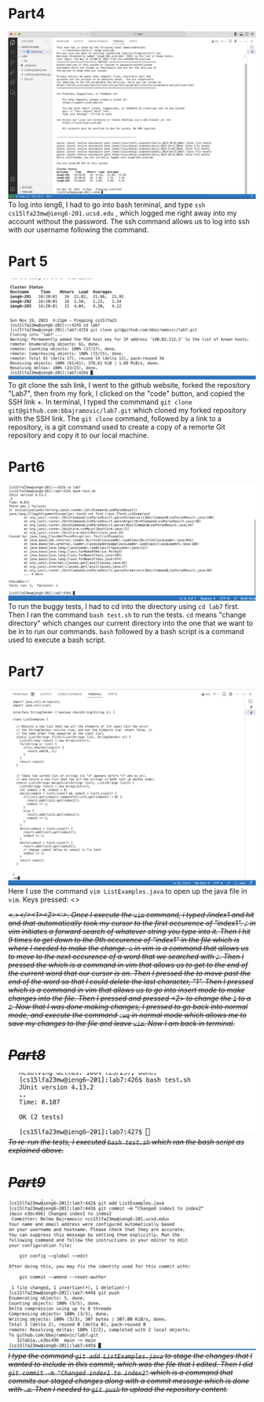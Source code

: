 # Part4

![Image](part4.png)
To log into ieng6, I had to go into bash terminal, and type `ssh cs15lfa23mw@ieng6-201.ucsd.edu` <enter>, which logged me right away into my account without the password. The ssh command allows
us to log into ssh with our username following the command.

# Part 5

![Image](part5.png)
To git clone the ssh link, I went to the github website, forked the repository "Lab7", then from my fork, I clicked on the "code" button, and copied the SSH link <control>+<c>. In terminal,
I typed the commmand `git clone git@github.com:bbajramovic/lab7.git` <enter> which cloned my forked repository with the SSH link. The `git clone` command, followed by a link to a repository, 
is a git command used to create a copy of a remorte Git repository and copy it to our local machine. 

# Part6

![Image](part6.png)
To run the buggy tests, I had to cd into the directory using `cd lab7` <enter> first. Then I ran the command `bash test.sh` <enter> to run the tests. `cd` means "change directory" which changes our current directory into the one that we want to be in to run our commands. `bash` followed by a bash script is a command used to execute a bash script.

# Part7

![Image](part7.png)
Here I use the command `vim ListExamples.java` to open up the java file in `vim`. Keys pressed: <v><i><m><> <L><i><s><t><E><x><a><m><p><l><e><s><.><j><a><v><a></><i><n><d><e><x><1><enter><n><n><n><n><n><n><n><n><n><e><rightarrowkey><i><delete><2><esc><:><w>. Once I execute the `vim` command, i typed /index1 and hit <enter> and that automatically took my cursor to the first occurence of "index1". `/` in vim initiates a forward search of whatever string you type into it. Then I hit <n> 9 times to get down to the 9th occurence of "index1" in the file which is where I needed to make the change. `n` in vim is a command that allows us to move to the next occurence of a word that we searched with `/`. Then I pressed the <e> which is a command in vim that allows us to get to the end of the current word that our cursor is on. Then I pressed the <rightarrowkey> to move past the end of the word so that I could delete the last character, "1". Then I pressed <i> which is a command in vim that allows us to go into insert mode to make changes into the file. Then I pressed <delete> and pressed <2> to change the `1` to a `2`. Now that I was done making changes, I pressed <esc> to go back into normal mode, and execute the command `:wq` in normal mode which allows me to save my changes to the file and leave `vim`. Now I am back in terminal.

# Part8

![Image](part8.png)
To re-run the tests, I executed `bash test.sh` which ran the bash script as explained above. 

# Part9

![Image](part9.png)
I type the command `git add ListExamples.java` to stage the changes that I wanted to include in this commit, which was the file that I edited. Then I did `git commit -m "Changed index1 to index2"` which is a command that commits our staged changes along with a commit message which is done with `-m`. Then I needed to `git push` to upload the repository content.
